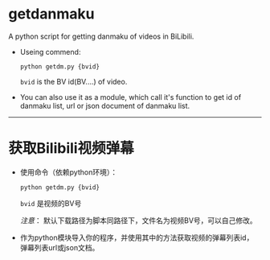 # getdanmaku
A python script for getting danmaku of videos in BiLibili.

- Useing commend: 

    ```
    python getdm.py {bvid}
    ```

    `bvid` is the BV id(BV....) of video.

- You can also use it as a module, which call it's function to get id of danmaku list, url or json document of danmaku list.

---

# 获取Bilibili视频弹幕

- 使用命令（依赖python环境）：

    ```
    python getdm.py {bvid}
    ```

    `bvid` 是视频的BV号
    
    *注意*： 默认下载路径为脚本同路径下，文件名为视频BV号，可以自己修改。
    
- 作为python模块导入你的程序，并使用其中的方法获取视频的弹幕列表id， 弹幕列表url或json文档。
